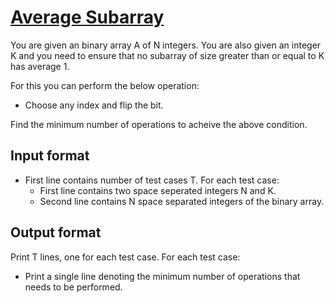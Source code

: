 # [Average Subarray][link]

You are given an binary array A of N integers. You are also given an integer K and you need to ensure that no subarray of size greater than or equal to K has average 1.

For this you can perform the below operation:

- Choose any index and flip the bit.

Find the minimum number of operations to acheive the above condition.

## Input format

- First line contains number of test cases T. For each test case:
  - First line contains two space seperated integers N and K.
  - Second line contains N space separated integers of the binary array.

## Output format

Print T lines, one for each test case. For each test case:

- Print a single line denoting the minimum number of operations that needs to be performed.

[link]: https://www.hackerearth.com/practice/algorithms/greedy/basics-of-greedy-algorithms/practice-problems/algorithm/average-subarray-7b376ebf/
